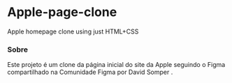 # Apple-page-clone
Apple homepage clone using just HTML+CSS
 ### Sobre
Este projeto é um clone da página inicial do site da Apple seguindo o Figma compartilhado na Comunidade Figma por David Somper .
